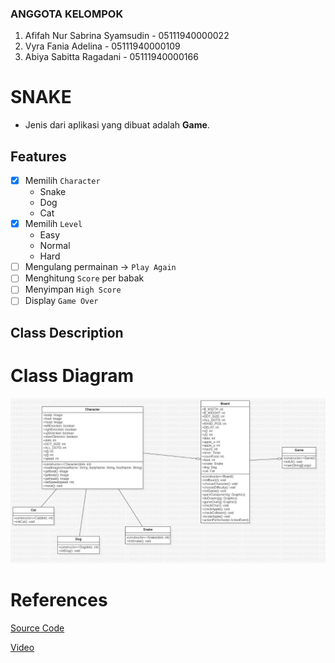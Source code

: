 ### ANGGOTA KELOMPOK
1. Afifah Nur Sabrina Syamsudin - 05111940000022
2. Vyra Fania Adelina - 05111940000109
3. Abiya Sabitta Ragadani - 05111940000166

# SNAKE
- Jenis dari aplikasi yang dibuat adalah **Game**.

## Features
- [x] Memilih `Character`
  - Snake
  - Dog
  - Cat
- [x] Memilih `Level`
  - Easy
  - Normal
  - Hard
- [ ] Mengulang permainan -> `Play Again`
- [ ] Menghitung `Score` per babak
- [ ] Menyimpan `High Score`
- [ ] Display `Game Over`

## Class Description

# Class Diagram
![ClassDiagram](https://github.com/abiyasabitta/PBO/blob/main/Final%20Project/Screenshot/ClassDiagram_Snake.jpeg)

# References
[Source Code](http://zetcode.com/javagames/snake/)

[Video](https://www.youtube.com/watch?v=bI6e6qjJ8JQ)

